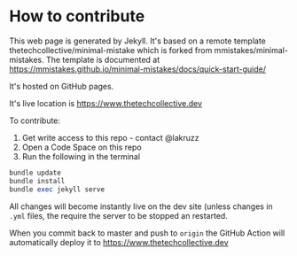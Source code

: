 # How to contribute

This web page is generated by Jekyll. It's based on a remote template thetechcollective/minimal-mistake which is forked from mmistakes/minimal-mistakes. The template is documented at <https://mmistakes.github.io/minimal-mistakes/docs/quick-start-guide/>

It's hosted on GitHub pages.

It's live location is <https://www.thetechcollective.dev>

To contribute:

1. Get write access to this repo - contact @lakruzz
2. Open a Code Space on this repo
3. Run the following in the terminal

```ruby
bundle update
bundle install
bundle exec jekyll serve
```

All changes will become instantly live on the dev site (unless changes in `.yml` files, the require the server to be stopped an restarted.

When you commit back to master and push to `origin` the GitHub Action will automatically deploy it to <https://www.thetechcollective.dev>
